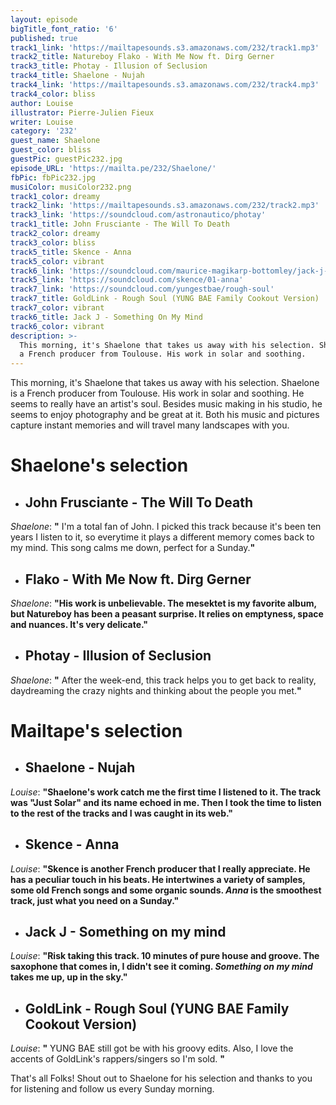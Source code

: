 ```yaml
---
layout: episode
bigTitle_font_ratio: '6'
published: true
track1_link: 'https://mailtapesounds.s3.amazonaws.com/232/track1.mp3'
track2_title: Natureboy Flako - With Me Now ft. Dirg Gerner
track3_title: Photay - Illusion of Seclusion
track4_title: Shaelone - Nujah
track4_link: 'https://mailtapesounds.s3.amazonaws.com/232/track4.mp3'
track4_color: bliss
author: Louise
illustrator: Pierre-Julien Fieux
writer: Louise
category: '232'
guest_name: Shaelone
guest_color: bliss
guestPic: guestPic232.jpg
episode_URL: 'https://mailta.pe/232/Shaelone/'
fbPic: fbPic232.jpg
musiColor: musiColor232.png
track1_color: dreamy
track2_link: 'https://mailtapesounds.s3.amazonaws.com/232/track2.mp3'
track3_link: 'https://soundcloud.com/astronautico/photay'
track1_title: John Frusciante - The Will To Death
track2_color: dreamy
track3_color: bliss
track5_title: Skence - Anna
track5_color: vibrant
track6_link: 'https://soundcloud.com/maurice-magikarp-bottomley/jack-j-something-on-my-mind'
track5_link: 'https://soundcloud.com/skence/01-anna'
track7_link: 'https://soundcloud.com/yungestbae/rough-soul'
track7_title: GoldLink - Rough Soul (YUNG BAE Family Cookout Version)
track7_color: vibrant
track6_title: Jack J - Something On My Mind
track6_color: vibrant
description: >-
  This morning, it's Shaelone that takes us away with his selection. Shaelone is
  a French producer from Toulouse. His work in solar and soothing.
---
```

<p id="introduction">This morning, it's Shaelone that takes us away with his selection. Shaelone is a French producer from Toulouse. His work in solar and soothing. He seems to really have an artist's soul. Besides music making in his studio, he seems to enjoy photography and be great at it. Both his music and pictures capture instant memories and will travel many landscapes with you.</p>

# **Shaelone's selection**

+ ## John Frusciante - The Will To Death
_Shaelone_: **"** I'm a total fan of John. I picked this track because it's been ten years I listen to it, so everytime it plays a different memory comes back to my mind. This song calms me down, perfect for a Sunday.**"**

+ ## Flako - With Me Now ft. Dirg Gerner
_Shaelone_: **"**His work is unbelievable. The mesektet is my favorite album, but Natureboy has been a peasant surprise. It relies on emptyness, space and nuances. It's very delicate.**"**

+ ## Photay - Illusion of Seclusion
_Shaelone_: **"** After the week-end, this track helps you to get back to reality, daydreaming the crazy nights and thinking about the people you met.**"**

# **Mailtape's selection**

+ ## Shaelone - Nujah
_Louise_: **"**Shaelone's work catch me the first time I listened to it. The track was "Just Solar" and its name echoed in me. Then I took the time to listen to the rest of the tracks and I was caught in its web.**"**

+ ## Skence - Anna
_Louise_: **"**Skence is another French producer that I really appreciate. He has a peculiar touch in his beats. He intertwines a variety of samples, some old French songs and some organic sounds. _Anna_ is the smoothest track, just what you need on a Sunday.**"**

+ ## Jack J - Something on my mind
_Louise_: **"**Risk taking this track. 10 minutes of pure house and groove. The saxophone that comes in, I didn't see it coming. _Something on my mind_ takes me up, up in the sky.**"**

+ ## GoldLink - Rough Soul (YUNG BAE Family Cookout Version)
_Louise_: **"** YUNG BAE still got be with his groovy edits. Also, I love the accents of GoldLink's rappers/singers so I'm sold. **"**

<p id="outroduction">That's all Folks! Shout out to Shaelone for his selection and thanks to you for listening and follow us every Sunday morning.</p>
